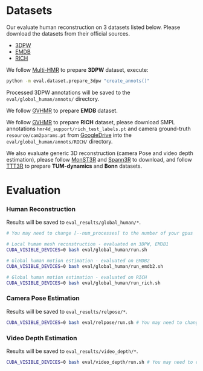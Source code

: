 # Datasets

Our evaluate human reconstruction on 3 datasets listed below. Please download the datasets from their official sources.

- [3DPW](https://virtualhumans.mpi-inf.mpg.de/3DPW/) 
- [EMDB](https://eth-ait.github.io/emdb/)
- [RICH](https://rich.is.tue.mpg.de/)

We follow [Multi-HMR](https://github.com/naver/multi-hmr) to prepare **3DPW** dataset, execute:

```bash
python -m eval.dataset.prepare_3dpw "create_annots()"
```
Processed 3DPW annotations will be saved to the `eval/global_human/annots/` directory.

We follow [GVHMR](https://github.com/zju3dv/GVHMR) to prepare **EMDB** dataset.

We follow [GVHMR](https://github.com/zju3dv/GVHMR) to prepare **RICH** dataset,
please download SMPL annotations `hmr4d_support/rich_test_labels.pt` and camera ground-truth `resource/cam2params.pt` from [GoogleDrive](https://drive.google.com/file/d/17fbG1IsN6DfF_KwYWR2FbNZFKvs9waVb/view?usp=drive_link) into the `eval/global_human/annots/RICH/` directory.

We also evaluate generic 3D reconstruction (camera Pose and video depth estimation), please follow [MonST3R](https://github.com/Junyi42/monst3r/blob/main/data/evaluation_script.md) and [Spann3R](https://github.com/HengyiWang/spann3r/blob/main/docs/data_preprocess.md) to download, and follow [TTT3R](https://github.com/Inception3D/TTT3R/blob/main/eval/eval.md) to prepare **TUM-dynamics** and **Bonn** datasets.


# Evaluation

### Human Reconstruction
Results will be saved to `eval_results/global_human/*`.

```bash
# You may need to change [--num_processes] to the number of your gpus

# Local human mesh reconstruction - evaluated on 3DPW, EMDB1
CUDA_VISIBLE_DEVICES=0 bash eval/global_human/run.sh

# Global human motion estimation - evaluated on EMDB2
CUDA_VISIBLE_DEVICES=0 bash eval/global_human/run_emdb2.sh

# Global human motion estimation - evaluated on RICH
CUDA_VISIBLE_DEVICES=0 bash eval/global_human/run_rich.sh
```

### Camera Pose Estimation
Results will be saved to `eval_results/relpose/*`.

```bash
CUDA_VISIBLE_DEVICES=0 bash eval/relpose/run.sh # You may need to change [--num_processes] to the number of your gpus and choose sequence length in datasets=('tum_1000')
```

### Video Depth Estimation
Results will be saved to `eval_results/video_depth/*`.

```bash
CUDA_VISIBLE_DEVICES=0 bash eval/video_depth/run.sh # You may need to change [--num_processes] to the number of your gpus and choose sequence length in datasets=('bonn_500')
```
